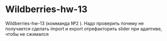 # Wildberries-hw-13
Wildberries-hw-13 (комманда №2 ).
Hадо проверить почему не получается сделать import и export 
отрефакторить slider при адаптиве, чтобы не сжимался 
